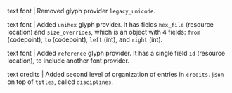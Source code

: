 text font | Removed glyph provider `legacy_unicode`.

text font | Added `unihex` glyph provider. It has fields `hex_file` (resource location) and `size_overrides`, which is an object with 4 fields: `from` (codepoint), `to` (codepoint), `left` (int), and `right` (int).

text font | Added `reference` glyph provider. It has a single field `id` (resource location), to include another font provider.

text credits | Added second level of organization of entries in `credits.json` on top of `titles`, called `disciplines`.
